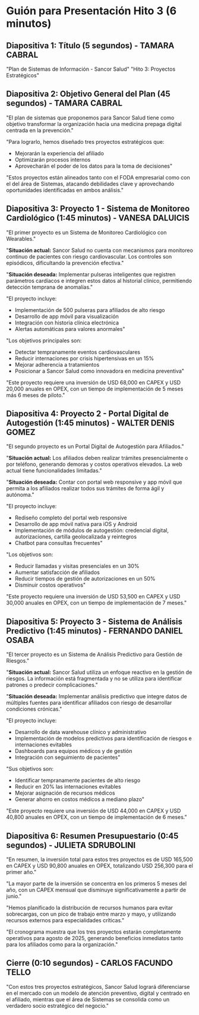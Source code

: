 # Guión para Presentación Hito 3 (6 minutos)

## Diapositiva 1: Título (5 segundos) - TAMARA CABRAL
"Plan de Sistemas de Información - Sancor Salud"
"Hito 3: Proyectos Estratégicos"

## Diapositiva 2: Objetivo General del Plan (45 segundos) - TAMARA CABRAL
"El plan de sistemas que proponemos para Sancor Salud tiene como objetivo transformar la organización hacia una medicina prepaga digital centrada en la prevención."

"Para lograrlo, hemos diseñado tres proyectos estratégicos que:
- Mejorarán la experiencia del afiliado
- Optimizarán procesos internos
- Aprovecharán el poder de los datos para la toma de decisiones"

"Estos proyectos están alineados tanto con el FODA empresarial como con el del área de Sistemas, atacando debilidades clave y aprovechando oportunidades identificadas en ambos análisis."

## Diapositiva 3: Proyecto 1 - Sistema de Monitoreo Cardiológico (1:45 minutos) - VANESA DALUICIS
"El primer proyecto es un Sistema de Monitoreo Cardiológico con Wearables."

"**Situación actual:** Sancor Salud no cuenta con mecanismos para monitoreo continuo de pacientes con riesgo cardiovascular. Los controles son episódicos, dificultando la prevención efectiva."

"**Situación deseada:** Implementar pulseras inteligentes que registren parámetros cardíacos e integren estos datos al historial clínico, permitiendo detección temprana de anomalías."

"El proyecto incluye:
- Implementación de 500 pulseras para afiliados de alto riesgo
- Desarrollo de app móvil para visualización
- Integración con historia clínica electrónica
- Alertas automáticas para valores anormales"

"Los objetivos principales son:
- Detectar tempranamente eventos cardiovasculares
- Reducir internaciones por crisis hipertensivas en un 15%
- Mejorar adherencia a tratamientos
- Posicionar a Sancor Salud como innovadora en medicina preventiva"

"Este proyecto requiere una inversión de USD 68,000 en CAPEX y USD 20,000 anuales en OPEX, con un tiempo de implementación de 5 meses más 6 meses de piloto."

## Diapositiva 4: Proyecto 2 - Portal Digital de Autogestión (1:45 minutos) - WALTER DENIS GOMEZ
"El segundo proyecto es un Portal Digital de Autogestión para Afiliados."

"**Situación actual:** Los afiliados deben realizar trámites presencialmente o por teléfono, generando demoras y costos operativos elevados. La web actual tiene funcionalidades limitadas."

"**Situación deseada:** Contar con portal web responsive y app móvil que permita a los afiliados realizar todos sus trámites de forma ágil y autónoma."

"El proyecto incluye:
- Rediseño completo del portal web responsive
- Desarrollo de app móvil nativa para iOS y Android
- Implementación de módulos de autogestión: credencial digital, autorizaciones, cartilla geolocalizada y reintegros
- Chatbot para consultas frecuentes"

"Los objetivos son:
- Reducir llamadas y visitas presenciales en un 30%
- Aumentar satisfacción de afiliados
- Reducir tiempos de gestión de autorizaciones en un 50%
- Disminuir costos operativos"

"Este proyecto requiere una inversión de USD 53,500 en CAPEX y USD 30,000 anuales en OPEX, con un tiempo de implementación de 7 meses."

## Diapositiva 5: Proyecto 3 - Sistema de Análisis Predictivo (1:45 minutos) - FERNANDO DANIEL OSABA
"El tercer proyecto es un Sistema de Análisis Predictivo para Gestión de Riesgos."

"**Situación actual:** Sancor Salud utiliza un enfoque reactivo en la gestión de riesgos. La información está fragmentada y no se utiliza para identificar patrones o predecir complicaciones."

"**Situación deseada:** Implementar análisis predictivo que integre datos de múltiples fuentes para identificar afiliados con riesgo de desarrollar condiciones crónicas."

"El proyecto incluye:
- Desarrollo de data warehouse clínico y administrativo
- Implementación de modelos predictivos para identificación de riesgos e internaciones evitables
- Dashboards para equipos médicos y de gestión
- Integración con seguimiento de pacientes"

"Sus objetivos son:
- Identificar tempranamente pacientes de alto riesgo
- Reducir en 20% las internaciones evitables
- Mejorar asignación de recursos médicos
- Generar ahorro en costos médicos a mediano plazo"

"Este proyecto requiere una inversión de USD 44,000 en CAPEX y USD 40,800 anuales en OPEX, con un tiempo de implementación de 6 meses."

## Diapositiva 6: Resumen Presupuestario (0:45 segundos) - JULIETA SDRUBOLINI
"En resumen, la inversión total para estos tres proyectos es de USD 165,500 en CAPEX y USD 90,800 anuales en OPEX, totalizando USD 256,300 para el primer año."

"La mayor parte de la inversión se concentra en los primeros 5 meses del año, con un CAPEX mensual que disminuye significativamente a partir de junio."

"Hemos planificado la distribución de recursos humanos para evitar sobrecargas, con un pico de trabajo entre marzo y mayo, y utilizando recursos externos para especialidades críticas."

"El cronograma muestra que los tres proyectos estarán completamente operativos para agosto de 2025, generando beneficios inmediatos tanto para los afiliados como para la organización."

## Cierre (0:10 segundos) - CARLOS FACUNDO TELLO
"Con estos tres proyectos estratégicos, Sancor Salud logrará diferenciarse en el mercado con un modelo de atención preventivo, digital y centrado en el afiliado, mientras que el área de Sistemas se consolida como un verdadero socio estratégico del negocio."
